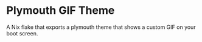 # Plymouth GIF Theme

A Nix flake that exports a plymouth theme that shows a custom GIF on your boot screen.

